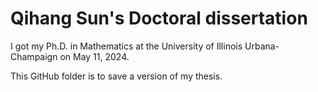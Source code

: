 # Qihang Sun's Doctoral dissertation

I got my Ph.D. in Mathematics at the University of Illinois Urbana-Champaign on May 11, 2024. 

This GitHub folder is to save a version of my thesis. 
